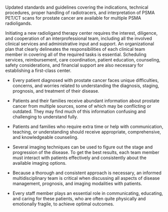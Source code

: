 Updated standards and guidelines covering the indications, technical procedures, proper handling of radiotracers, and interpretation of PSMA PET/CT scans for prostate cancer are available for multiple PSMA radioligands.

Initiating a new radioligand therapy center requires the interest, diligence, and cooperation of an interprofessional team, including all the involved clinical services and administrative input and support. An organizational plan that clearly delineates the responsibilities of each clinical team member in covering all of the required tasks is essential. Scheduling services, reimbursement, care coordination, patient education, counseling, safety considerations, and financial support are also necessary for establishing a first-class center.

- Every patient diagnosed with prostate cancer faces unique difficulties, concerns, and worries related to understanding the diagnosis, staging, prognosis, and treatment of their disease.

- Patients and their families receive abundant information about prostate cancer from multiple sources, some of which may be conflicting or outdated. They may find much of this information confusing and challenging to understand fully.

- Patients and families who require extra time or help with communication, teaching, or understanding should receive appropriate, comprehensive, and knowledgeable counseling.

- Several imaging techniques can be used to figure out the stage and progression of the disease. To get the best results, each team member must interact with patients effectively and consistently about the available imaging options.

- Because a thorough and consistent approach is necessary, an informed multidisciplinary team is critical when discussing all aspects of disease management, prognosis, and imaging modalities with patients.

- Every staff member plays an essential role in communicating, educating, and caring for these patients, who are often quite physically and emotionally fragile, to achieve optimal outcomes.